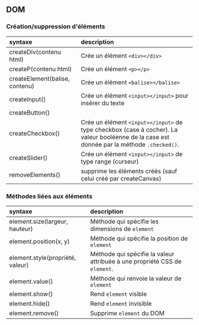 ## DOM

### Création/suppression d'éléments

|syntaxe|description|
| :-- | :-- |
|createDiv(contenu html)|Crée un élément `<div></div>`|
|createP(contenu html)|Crée un élément `<p></p>`|
|createElement(balise, contenu)|Crée un élément `<balise></balise>`|
|createInput()|Crée un élément `<input></input>` pour insérer du texte|
|createButton()||
|createCheckbox()|Crée un élément `<input></input>`  de type checkbox (case à cocher). La valeur booléenne de la case est donnée par la méthode `.checked()`. |
|createSlider()|Crée un élément `<input></input>`  de type range (curseur)|
|removeElements()|supprime les éléments créés (sauf celui créé par createCanvas)|

### Méthodes liées aux éléments

|syntaxe|description|
| :-- | :-- |
|element.size(largeur, hauteur)|Méthode qui spécifie les dimensions de `element`|
|element.position(x, y)|Méthode qui spécifie la position de `element`|
|element.style(propriété, valeur)|Méthode qui spécifie la valeur attribuée à une propriété CSS de `element`.|
|element.value()|Méthode qui renvoie la valeur de `element`|
|element.show()| Rend `element` visible|
|element.hide() |Rend `element` invisible|
|element.remove()|Supprime `element` du DOM|
